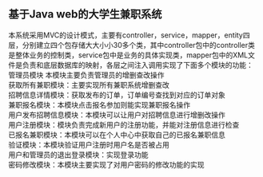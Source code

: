 ##              基于Java web的大学生兼职系统  
  本系统采用MVC的设计模式，主要有controller，service，mapper，entity四层，分别建立四个包存储大大小小30多个类，其中controller包中的controller类是整体业务的控制类，service包中是业务的具体实现类，mapper包中的XML文件是负责和底层数据库的映射，各层之间注入调用实现了下面多个模块的功能：  
  管理员模块  本模块主要负责管理员的增删查改操作  
  获取所有兼职模块：主要实现所有兼职系统增删查改      
  招聘信息详情模块：获取发布的订单，订单编号查找到对应的订单对象  
  兼职报名模块：本模块点击报名参加则能实现兼职报名操作  
  用户发布招聘信息模块：本模块可以让用户对招聘信息进行增删改操作  
  用户注册模块：模块负责完成新用户的注册功能，并能对注册信息进行检查  
  已报名兼职模块：本模块可以在个人中心中获取自己的已报名兼职信息  
  验证模块：本模块验证用户注册时用户名是否被占用  
  用户和管理员的退出登录模块：实现登录功能  
  密码修改模块：本模块主要实现了对用户密码的修改功能的实现
